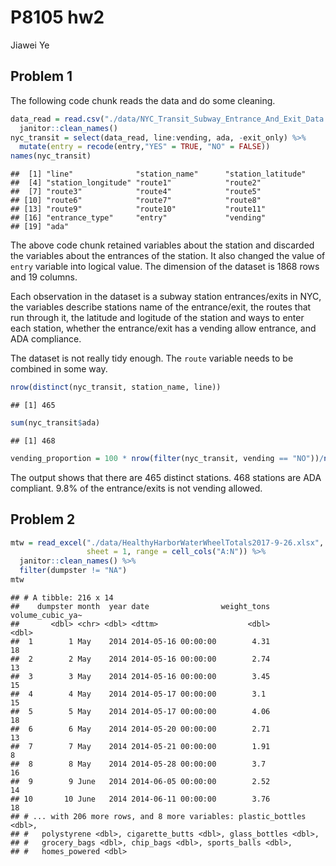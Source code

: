 P8105 hw2
================
Jiawei Ye

Problem 1
---------

The following code chunk reads the data and do some cleaning.

``` r
data_read = read.csv("./data/NYC_Transit_Subway_Entrance_And_Exit_Data.csv") %>% 
  janitor::clean_names()
nyc_transit = select(data_read, line:vending, ada, -exit_only) %>% 
  mutate(entry = recode(entry,"YES" = TRUE, "NO" = FALSE))
names(nyc_transit)
```

    ##  [1] "line"              "station_name"      "station_latitude" 
    ##  [4] "station_longitude" "route1"            "route2"           
    ##  [7] "route3"            "route4"            "route5"           
    ## [10] "route6"            "route7"            "route8"           
    ## [13] "route9"            "route10"           "route11"          
    ## [16] "entrance_type"     "entry"             "vending"          
    ## [19] "ada"

The above code chunk retained variables about the station and discarded the variables about the entrances of the station. It also changed the value of `entry` variable into logical value. The dimension of the dataset is 1868 rows and 19 columns.

Each observation in the dataset is a subway station entrances/exits in NYC, the variables describe stations name of the entrance/exit, the routes that run through it, the latitude and logitude of the station and ways to enter each station, whether the entrance/exit has a vending allow entrance, and ADA compliance.

The dataset is not really tidy enough. The `route` variable needs to be combined in some way.

``` r
nrow(distinct(nyc_transit, station_name, line))
```

    ## [1] 465

``` r
sum(nyc_transit$ada)
```

    ## [1] 468

``` r
vending_proportion = 100 * nrow(filter(nyc_transit, vending == "NO"))/nrow(nyc_transit)
```

The output shows that there are 465 distinct stations. 468 stations are ADA compliant. 9.8% of the entrance/exits is not vending allowed.

Problem 2
---------

``` r
mtw = read_excel("./data/HealthyHarborWaterWheelTotals2017-9-26.xlsx", 
                 sheet = 1, range = cell_cols("A:N")) %>% 
  janitor::clean_names() %>% 
  filter(dumpster != "NA")
mtw
```

    ## # A tibble: 216 x 14
    ##    dumpster month  year date                weight_tons volume_cubic_ya~
    ##       <dbl> <chr> <dbl> <dttm>                    <dbl>            <dbl>
    ##  1        1 May    2014 2014-05-16 00:00:00        4.31               18
    ##  2        2 May    2014 2014-05-16 00:00:00        2.74               13
    ##  3        3 May    2014 2014-05-16 00:00:00        3.45               15
    ##  4        4 May    2014 2014-05-17 00:00:00        3.1                15
    ##  5        5 May    2014 2014-05-17 00:00:00        4.06               18
    ##  6        6 May    2014 2014-05-20 00:00:00        2.71               13
    ##  7        7 May    2014 2014-05-21 00:00:00        1.91                8
    ##  8        8 May    2014 2014-05-28 00:00:00        3.7                16
    ##  9        9 June   2014 2014-06-05 00:00:00        2.52               14
    ## 10       10 June   2014 2014-06-11 00:00:00        3.76               18
    ## # ... with 206 more rows, and 8 more variables: plastic_bottles <dbl>,
    ## #   polystyrene <dbl>, cigarette_butts <dbl>, glass_bottles <dbl>,
    ## #   grocery_bags <dbl>, chip_bags <dbl>, sports_balls <dbl>,
    ## #   homes_powered <dbl>
